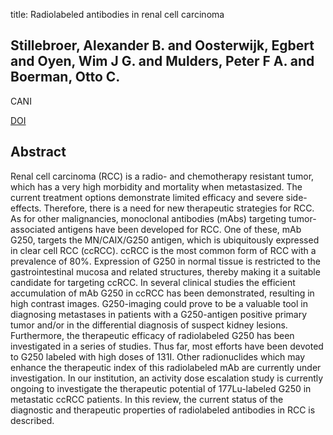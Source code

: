 title: Radiolabeled antibodies in renal cell carcinoma

## Stillebroer, Alexander B. and Oosterwijk, Egbert and Oyen, Wim J G. and Mulders, Peter F A. and Boerman, Otto C.
CANI

<a href="https://doi.org/10.1102/1470-7330.2007.0025">DOI</a>

## Abstract
Renal cell carcinoma (RCC) is a radio- and chemotherapy resistant tumor, which has a very high morbidity and mortality when metastasized. The current treatment options demonstrate limited efficacy and severe side-effects. Therefore, there is a need for new therapeutic strategies for RCC. As for other malignancies, monoclonal antibodies (mAbs) targeting tumor-associated antigens have been developed for RCC. One of these, mAb G250, targets the MN/CAIX/G250 antigen, which is ubiquitously expressed in clear cell RCC (ccRCC). ccRCC is the most common form of RCC with a prevalence of 80%. Expression of G250 in normal tissue is restricted to the gastrointestinal mucosa and related structures, thereby making it a suitable candidate for targeting ccRCC. In several clinical studies the efficient accumulation of mAb G250 in ccRCC has been demonstrated, resulting in high contrast images. G250-imaging could prove to be a valuable tool in diagnosing metastases in patients with a G250-antigen positive primary tumor and/or in the differential diagnosis of suspect kidney lesions. Furthermore, the therapeutic efficacy of radiolabeled G250 has been investigated in a series of studies. Thus far, most efforts have been devoted to G250 labeled with high doses of 131I. Other radionuclides which may enhance the therapeutic index of this radiolabeled mAb are currently under investigation. In our institution, an activity dose escalation study is currently ongoing to investigate the therapeutic potential of 177Lu-labeled G250 in metastatic ccRCC patients. In this review, the current status of the diagnostic and therapeutic properties of radiolabeled antibodies in RCC is described.

